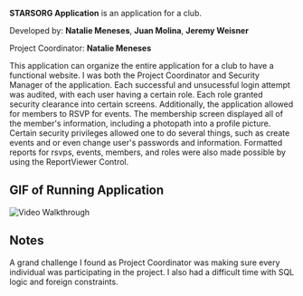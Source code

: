 **STARSORG Application** is an application for a club.

Developed by: **Natalie Meneses**,  **Juan Molina**,  **Jeremy Weisner**

Project Coordinator: **Natalie Meneses**

This application can organize the entire application for a club to have a functional website. I was both the Project Coordinator and Security Manager of the application. Each successful and unsucessful login attempt was audited, with each user having a certain role. Each role granted security clearance into certain screens. Additionally, the application allowed for members to RSVP for events. The membership screen displayed all of the member's information, including a photopath into a profile picture. Certain security privileges allowed one to do several things, such as create events and or even change user's passwords and information. Formatted reports for rsvps, events, members, and roles were also made possible by using the ReportViewer Control.


## GIF of Running Application

<img src='http://i.imgur.com/link/to/your/gif/file.gif' title='Video Walkthrough' width='' alt='Video Walkthrough' />

## Notes

A grand challenge I found as Project Coordinator was making sure every individual was participating in the project. I also had a difficult time with SQL logic and foreign constraints.

